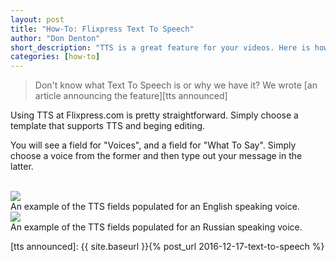 ```yaml
--- 
layout: post
title: "How-To: Flixpress Text To Speech"
author: "Don Denton"
short_description: "TTS is a great feature for your videos. Here is how to use it."
categories: [how-to]
---
```


> Don't know what Text To Speech is or why we have it? We wrote
> [an article announcing the feature][tts announced]

Using TTS at Flixpress.com is pretty straightforward. Simply choose a template that
supports TTS and beging editing.

You will see a field for "Voices", and a field for "What To Say". Simply choose a
voice from the former and then type out your message in the latter.

<br>
<div class="helpers-CaptionedImage helpers-Left">
  <img src="{{ site.baseurl }}/img/tts-english.png" />
  <div class="helpers-CaptionedImage-caption">
    An example of the TTS fields populated for an English speaking voice.
  </div>
</div>

<div class="helpers-CaptionedImage helpers-Left">
<img src="{{ site.baseurl }}/img/tts-russian.png" />
  <div class="helpers-CaptionedImage-caption">
    An example of the TTS fields populated for an Russian speaking voice.
  </div>
</div>


[tts announced]: {{ site.baseurl }}{% post_url 2016-12-17-text-to-speech %}
